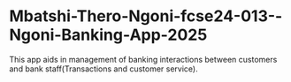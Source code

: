# Mbatshi-Thero-Ngoni-fcse24-013--Ngoni-Banking-App-2025
This app aids in management of banking interactions between customers and bank staff(Transactions and customer service).
